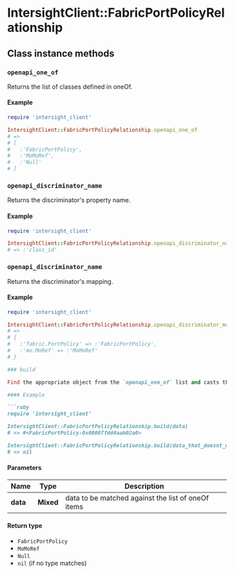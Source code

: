 # IntersightClient::FabricPortPolicyRelationship

## Class instance methods

### `openapi_one_of`

Returns the list of classes defined in oneOf.

#### Example

```ruby
require 'intersight_client'

IntersightClient::FabricPortPolicyRelationship.openapi_one_of
# =>
# [
#   :'FabricPortPolicy',
#   :'MoMoRef',
#   :'Null'
# ]
```

### `openapi_discriminator_name`

Returns the discriminator's property name.

#### Example

```ruby
require 'intersight_client'

IntersightClient::FabricPortPolicyRelationship.openapi_discriminator_name
# => :'class_id'
```

### `openapi_discriminator_name`

Returns the discriminator's mapping.

#### Example

```ruby
require 'intersight_client'

IntersightClient::FabricPortPolicyRelationship.openapi_discriminator_mapping
# =>
# {
#   :'fabric.PortPolicy' => :'FabricPortPolicy',
#   :'mo.MoRef' => :'MoMoRef'
# }

### build

Find the appropriate object from the `openapi_one_of` list and casts the data into it.

#### Example

```ruby
require 'intersight_client'

IntersightClient::FabricPortPolicyRelationship.build(data)
# => #<FabricPortPolicy:0x00007fdd4aab02a0>

IntersightClient::FabricPortPolicyRelationship.build(data_that_doesnt_match)
# => nil
```

#### Parameters

| Name | Type | Description |
| ---- | ---- | ----------- |
| **data** | **Mixed** | data to be matched against the list of oneOf items |

#### Return type

- `FabricPortPolicy`
- `MoMoRef`
- `Null`
- `nil` (if no type matches)

